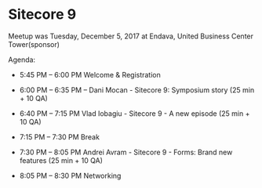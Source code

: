 # Sitecore 9

Meetup was Tuesday, December 5, 2017 at Endava, United Business Center Tower(sponsor)

Agenda:
  - 5:45 PM – 6:00 PM Welcome & Registration

  - 6:00 PM – 6:35 PM – Dani Mocan - Sitecore 9: Symposium story (25 min + 10 QA)

  - 6:40 PM – 7:15 PM Vlad Iobagiu - Sitecore 9 - A new episode (25 min + 10 QA)

  - 7:15 PM – 7:30 PM Break

  - 7:30 PM – 8:05 PM Andrei Avram - Sitecore 9 - Forms: Brand new features (25 min + 10 QA)

  - 8:05 PM – 8:30 PM Networking
